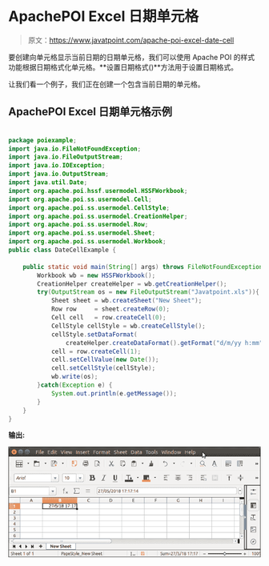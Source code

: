 # ApachePOI Excel 日期单元格

> 原文：<https://www.javatpoint.com/apache-poi-excel-date-cell>

要创建向单元格显示当前日期的日期单元格，我们可以使用 Apache POI 的样式功能根据日期格式化单元格。**设置日期格式()**方法用于设置日期格式。

让我们看一个例子，我们正在创建一个包含当前日期的单元格。

## ApachePOI Excel 日期单元格示例

```java

package poiexample;
import java.io.FileNotFoundException;
import java.io.FileOutputStream;
import java.io.IOException;
import java.io.OutputStream;
import java.util.Date;
import org.apache.poi.hssf.usermodel.HSSFWorkbook;
import org.apache.poi.ss.usermodel.Cell;
import org.apache.poi.ss.usermodel.CellStyle;
import org.apache.poi.ss.usermodel.CreationHelper;
import org.apache.poi.ss.usermodel.Row;
import org.apache.poi.ss.usermodel.Sheet;
import org.apache.poi.ss.usermodel.Workbook;
public class DateCellExample {

	public static void main(String[] args) throws FileNotFoundException, IOException {
		Workbook wb = new HSSFWorkbook();
		CreationHelper createHelper = wb.getCreationHelper();
	    try(OutputStream os = new FileOutputStream("Javatpoint.xls")){
	        Sheet sheet = wb.createSheet("New Sheet");
	        Row row     = sheet.createRow(0);
	        Cell cell   = row.createCell(0);
	        CellStyle cellStyle = wb.createCellStyle();
	        cellStyle.setDataFormat(
	            createHelper.createDataFormat().getFormat("d/m/yy h:mm"));
	        cell = row.createCell(1);
	        cell.setCellValue(new Date());
	        cell.setCellStyle(cellStyle);
	        wb.write(os);
	    }catch(Exception e) {
	    	System.out.println(e.getMessage());
	    }
	}
}

```

**输出:**

![Apache POI Excel Date Cell](img/cf96362170784dabcfe6e5cd5d5cbd86.png)